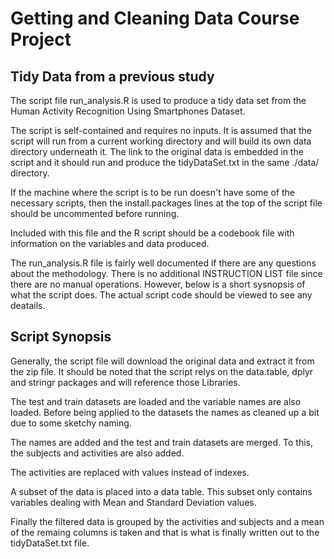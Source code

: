 # Getting and Cleaning Data Course Project

## Tidy Data from a previous study

The script file run_analysis.R is used to produce a tidy data set from the Human Activity Recognition Using Smartphones Dataset.

The script is self-contained and requires no inputs.  It is assumed that the script will run from a current working directory and will build its own data directory underneath it.  The link to the original data is embedded in the script and it should run and produce the tidyDataSet.txt in the same ./data/ directory.

If the machine where the script is to be run doesn't have some of the necessary scripts, then the install.packages lines at the top of the script file should be uncommented before running.

Included with this file and the R script should be a codebook file with information on the variables and data produced.  

The run_analysis.R file is fairly well documented if there are any questions about the methodology.  There is no additional INSTRUCTION LIST file since there are no manual operations. However, below is a short sysnopsis of what the script does.  The actual script code should be viewed to see any deatails.

## Script Synopsis

Generally, the script file will download the original data and extract it from the zip file.  It should be noted that the script relys on the data.table, dplyr and stringr packages and will reference those Libraries.

The test and train datasets are loaded and the variable names are also loaded.  Before being applied to the datasets the names as cleaned up a bit due to some sketchy naming.

The names are added and the test and train datasets are merged.  To this, the subjects and activities are also added.

The activities are replaced with values instead of indexes.

A subset of the data is placed into a data table.  This subset only contains variables dealing with Mean and Standard Deviation values.

Finally the filtered data is grouped by the activities and subjects and a mean of the remaing columns is taken and that is what is finally written out to the tidyDataSet.txt file.

